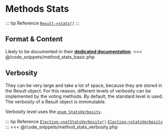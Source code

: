 # Methods Stats
::: tip Reference
[`Result->stats()`](/api-reference/Result%20Class/Result--stats)
:::

## Format & Content
Likely to be documented in their [**dedicated documentation**](/gh/VotingMethods).
<<< @/code_snippets/method_stats_basic.php

## Verbosity
They can be very large and take a lot of space, because they are stored in the Result object. For this reason, different levels of verbosity can be implemented by the voting methods. By default, the standard level is used. The verbosity of a Result object is immmutable.

Verbosity level uses the [`enum StatsVerbosity`](/api-reference/Index#condorcetphp-condorcet-algo-statsverbosity-implements-unitenum-backedenum).

::: tip Reference
[`Election->setStatsVerbosity()`](/api-reference/Election%20Class/Election--setStatsVerbosity)
[`Election->statsVerbosity`](/api-reference/Election%20Class/Election--statsVerbosity)
:::
<<< @/code_snippets/method_stats_verbosity.php